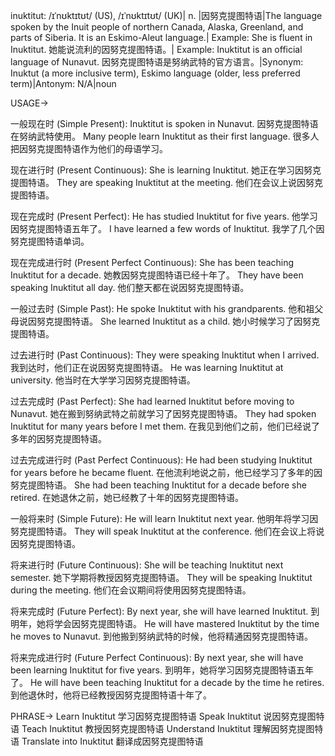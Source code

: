 inuktitut: /ɪˈnʊktɪtʊt/ (US), /ɪˈnʊktɪtʊt/ (UK)| n. |因努克提图特语|The language spoken by the Inuit people of northern Canada, Alaska, Greenland, and parts of Siberia.  It is an Eskimo-Aleut language.| Example: She is fluent in Inuktitut. 她能说流利的因努克提图特语。| Example:  Inuktitut is an official language of Nunavut. 因努克提图特语是努纳武特的官方语言。|Synonym: Inuktut (a more inclusive term), Eskimo language (older, less preferred term)|Antonym: N/A|noun


USAGE->

一般现在时 (Simple Present):
Inuktitut is spoken in Nunavut.  因努克提图特语在努纳武特使用。
Many people learn Inuktitut as their first language. 很多人把因努克提图特语作为他们的母语学习。

现在进行时 (Present Continuous):
She is learning Inuktitut. 她正在学习因努克提图特语。
They are speaking Inuktitut at the meeting. 他们在会议上说因努克提图特语。


现在完成时 (Present Perfect):
He has studied Inuktitut for five years. 他学习因努克提图特语五年了。
I have learned a few words of Inuktitut. 我学了几个因努克提图特语单词。

现在完成进行时 (Present Perfect Continuous):
She has been teaching Inuktitut for a decade. 她教因努克提图特语已经十年了。
They have been speaking Inuktitut all day. 他们整天都在说因努克提图特语。

一般过去时 (Simple Past):
He spoke Inuktitut with his grandparents. 他和祖父母说因努克提图特语。
She learned Inuktitut as a child. 她小时候学习了因努克提图特语。

过去进行时 (Past Continuous):
They were speaking Inuktitut when I arrived. 我到达时，他们正在说因努克提图特语。
He was learning Inuktitut at university. 他当时在大学学习因努克提图特语。

过去完成时 (Past Perfect):
She had learned Inuktitut before moving to Nunavut.  她在搬到努纳武特之前就学习了因努克提图特语。
They had spoken Inuktitut for many years before I met them. 在我见到他们之前，他们已经说了多年的因努克提图特语。


过去完成进行时 (Past Perfect Continuous):
He had been studying Inuktitut for years before he became fluent.  在他流利地说之前，他已经学习了多年的因努克提图特语。
She had been teaching Inuktitut for a decade before she retired.  在她退休之前，她已经教了十年的因努克提图特语。

一般将来时 (Simple Future):
He will learn Inuktitut next year. 他明年将学习因努克提图特语。
They will speak Inuktitut at the conference. 他们在会议上将说因努克提图特语。

将来进行时 (Future Continuous):
She will be teaching Inuktitut next semester. 她下学期将教授因努克提图特语。
They will be speaking Inuktitut during the meeting. 他们在会议期间将使用因努克提图特语。


将来完成时 (Future Perfect):
By next year, she will have learned Inuktitut. 到明年，她将学会因努克提图特语。
He will have mastered Inuktitut by the time he moves to Nunavut. 到他搬到努纳武特的时候，他将精通因努克提图特语。


将来完成进行时 (Future Perfect Continuous):
By next year, she will have been learning Inuktitut for five years. 到明年，她将学习因努克提图特语五年了。
He will have been teaching Inuktitut for a decade by the time he retires. 到他退休时，他将已经教授因努克提图特语十年了。


PHRASE->
Learn Inuktitut 学习因努克提图特语
Speak Inuktitut 说因努克提图特语
Teach Inuktitut 教授因努克提图特语
Understand Inuktitut 理解因努克提图特语
Translate into Inuktitut 翻译成因努克提图特语
